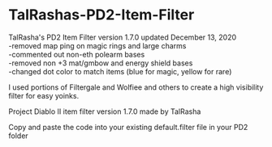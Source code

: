 # TalRashas-PD2-Item-Filter <br>
TalRasha's PD2 Item Filter version 1.7.0 updated December 13, 2020 <br>
-removed map ping on magic rings and large charms <br>
-commented out non-eth polearm bases <br>
-removed non +3 mat/gmbow and energy shield bases <br>
-changed dot color to match items (blue for magic, yellow for rare) <br>

I used portions of Filtergale and Wolfiee and others to create a high visibility filter for easy yoinks. <br>

Project Diablo II item filter version 1.7.0 made by TalRasha <br>

Copy and paste the code into your existing default.filter file in your PD2 folder 
